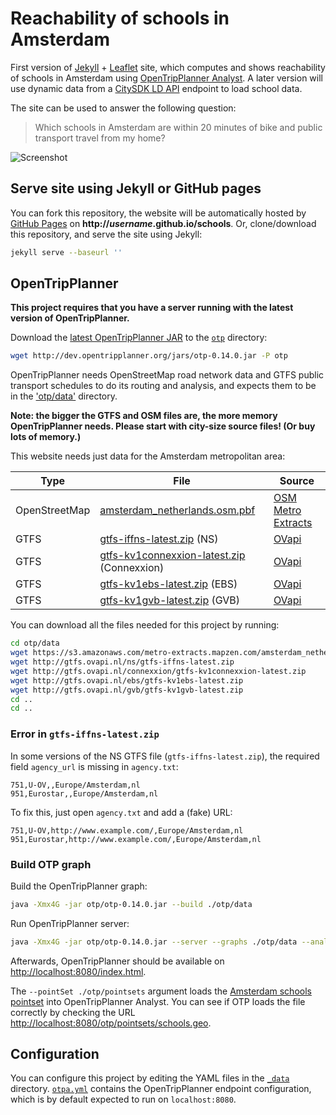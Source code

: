 # Reachability of schools in Amsterdam

First version of [Jekyll](http://jekyllrb.com/) + [Leaflet](http://leafletjs.com/) site, which computes and shows reachability of schools in Amsterdam using [OpenTripPlanner Analyst](http://www.opentripplanner.org/analyst/). A later version will use dynamic data from a [CitySDK LD API](https://github.com/waagsociety/citysdk-ld) endpoint to load school data.

The site can be used to answer the following question:

> Which schools in Amsterdam are within 20 minutes of bike and public transport travel from my home?

![Screenshot](images/screenshot.jpg)

## Serve site using Jekyll or GitHub pages

You can fork this repository, the website will be automatically hosted by [GitHub Pages](https://pages.github.com/) on <b>http://<i>username</i>.github.io/schools</b>. Or, clone/download this repository, and serve the site using Jekyll:

```sh
jekyll serve --baseurl ''
```

## OpenTripPlanner

__This project requires that you have a server running with the latest version of OpenTripPlanner.__

Download the [latest OpenTripPlanner JAR](http://dev.opentripplanner.org/jars/otp-latest-master.jar) to the [`otp`](otp) directory:

```sh
wget http://dev.opentripplanner.org/jars/otp-0.14.0.jar -P otp
```

OpenTripPlanner needs OpenStreetMap road network data and GTFS public transport schedules to do its routing and analysis, and expects them to be in the ['otp/data'](otp/data) directory.

__Note: the bigger the GTFS and OSM files are, the more memory OpenTripPlanner needs. Please start with city-size source files! (Or buy lots of memory.)__

This website needs just data for the Amsterdam metropolitan area:

| Type          | File                                                                                                              | Source                   |
| ------------- | ----------------------------------------------------------------------------------------------------------------- | ------------------------ |
| OpenStreetMap | [amsterdam_netherlands.osm.pbf](https://s3.amazonaws.com/metro-extracts.mapzen.com/amsterdam_netherlands.osm.pbf) | [OSM Metro Extracts](https://mapzen.com/metro-extracts/)
| GTFS          | [gtfs-iffns-latest.zip](http://gtfs.ovapi.nl/ns/gtfs-iffns-latest.zip) (NS)                                 | [OVapi](http://gtfs.ovapi.nl/) |
| GTFS          | [gtfs-kv1connexxion-latest.zip](http://gtfs.ovapi.nl/connexxion/gtfs-kv1connexxion-latest.zip) (Connexxion) | [OVapi](http://gtfs.ovapi.nl/) |
| GTFS          | [gtfs-kv1ebs-latest.zip](http://gtfs.ovapi.nl/ebs/gtfs-kv1ebs-latest.zip) (EBS)                             | [OVapi](http://gtfs.ovapi.nl/) |
| GTFS          | [gtfs-kv1gvb-latest.zip](http://gtfs.ovapi.nl/gvb/gtfs-kv1gvb-latest.zip) (GVB)                             | [OVapi](http://gtfs.ovapi.nl/) |

You can download all the files needed for this project by running:

```sh
cd otp/data
wget https://s3.amazonaws.com/metro-extracts.mapzen.com/amsterdam_netherlands.osm.pbf
wget http://gtfs.ovapi.nl/ns/gtfs-iffns-latest.zip
wget http://gtfs.ovapi.nl/connexxion/gtfs-kv1connexxion-latest.zip
wget http://gtfs.ovapi.nl/ebs/gtfs-kv1ebs-latest.zip
wget http://gtfs.ovapi.nl/gvb/gtfs-kv1gvb-latest.zip
cd ..
cd ..
```

### Error in `gtfs-iffns-latest.zip`

In some versions of the NS GTFS file (`gtfs-iffns-latest.zip`), the required field `agency_url` is missing in `agency.txt`:

```csv
751,U-OV,,Europe/Amsterdam,nl
951,Eurostar,,Europe/Amsterdam,nl
```

To fix this, just open `agency.txt` and add a (fake) URL:

```csv
751,U-OV,http://www.example.com/,Europe/Amsterdam,nl
951,Eurostar,http://www.example.com/,Europe/Amsterdam,nl
```

### Build OTP graph

Build the OpenTripPlanner graph:

```sh
java -Xmx4G -jar otp/otp-0.14.0.jar --build ./otp/data
```

Run OpenTripPlanner server:

```sh
java -Xmx4G -jar otp/otp-0.14.0.jar --server --graphs ./otp/data --analyst --pointSets ./otp/pointsets
```

Afterwards, OpenTripPlanner should be available on [http://localhost:8080/index.html](http://localhost:8080/index.html).

The `--pointSet ./otp/pointsets` argument loads the [Amsterdam schools pointset](otp/pointsets/schools.geo.json) into OpenTripPlanner Analyst. You can see if OTP loads the file correctly by checking the URL [http://localhost:8080/otp/pointsets/schools.geo](http://localhost:8080/otp/pointsets/schools.geo).

## Configuration

You can configure this project by editing the YAML files in the [`_data`](_data) directory. [`otpa.yml`](_data/otpa.yml) contains the OpenTripPlanner endpoint configuration, which is by default expected to run on `localhost:8080`.
